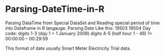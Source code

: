 # Parsing-DateTime-in-R
Parsing DataTime from Special DataSet and Reading special period of time into Dataframe in R langauge.
Parsing Date Like this: 
19503
19504
Day code: digits 1-3 (day 1 = 1 January 2009)
          digits 4-5 (half hour 1 - 48) 1= 00:00:00 – 00:29:59

This format of date usually Smart Meter Electricity Trial data.